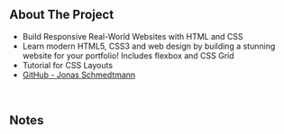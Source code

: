 ## About The Project

- Build Responsive Real-World Websites with HTML and CSS
- Learn modern HTML5, CSS3 and web design by building a stunning website for your portfolio! Includes flexbox and CSS Grid
- Tutorial for CSS Layouts
- [GitHub - Jonas Schmedtmann](https://github.com/jonasschmedtmann)

&nbsp;

## Notes

&nbsp;
